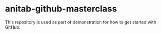 # anitab-github-masterclass

This repository is used as part of demonstration for how to get started with
GitHub.
